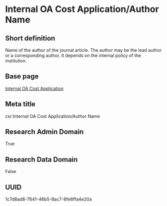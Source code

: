 # Internal OA Cost Application/Author Name
## Short definition
Name of the author of the journal article. The author may be the lead author or a corresponding author. It depends on the internal policy of the institution.
## Base page
[Internal OA Cost Application](https://github.com/EuroCRIS/CASRAI-Dictionairies/blob/main/Objects/Internal%20OA%20Cost%20Application.md)
## Meta title
csr:Internal OA Cost Application/Author Name
## Research Admin Domain
True
## Research Data Domain
False
## UUID
1c7d8ad8-7641-46b5-8ac7-8fe6ffa4e20a
